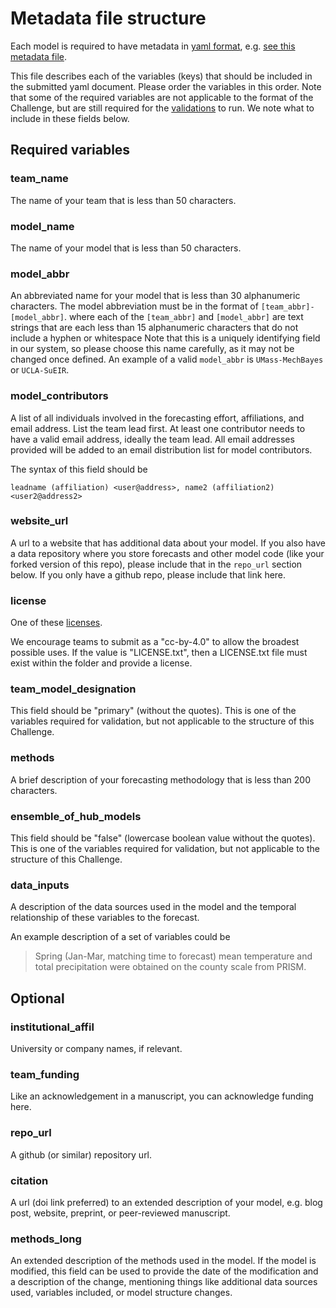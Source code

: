 # Metadata file structure

Each model is required to have metadata in 
[yaml format](https://docs.ansible.com/ansible/latest/reference_appendices/YAMLSyntax.html), 
e.g. [see this metadata file](https://github.com/reichlab/covid19-forecast-hub/blob/master/data-processed/JHU_IDD-CovidSP/metadata-JHU_IDD-CovidSP.txt).

This file describes each of the variables (keys) that should be included in the submitted yaml document.
Please order the variables in this order. Note that some of the required variables are not applicable to the format 
of the Challenge, but are still required for the [validations](../data-forecasts#forecast-validation) to run. 
We note what to include in these fields below.


## Required variables

### team_name
The name of your team that is less than 50 characters.

### model_name
The name of your model that is less than 50 characters.

### model_abbr
An abbreviated name for your model that is less than 30 alphanumeric characters. The model abbreviation must be in 
the format of `[team_abbr]-[model_abbr]`. where each of the `[team_abbr]` and `[model_abbr]` are text strings that 
are each less than 15 alphanumeric characters that do not include a hyphen or whitespace  Note that this is a 
uniquely identifying field in our system, so please choose this name carefully, as it may not be changed once 
defined. An example of a valid `model_abbr` is `UMass-MechBayes` or `UCLA-SuEIR`. 

### model_contributors
A list of all individuals involved in the forecasting effort, affiliations, and email address. List the team lead
first. At least one contributor needs to have a valid email address, ideally the team lead. All email addresses 
provided will be added to an email distribution list for model contributors.

The syntax of this field should be 

    leadname (affiliation) <user@address>, name2 (affiliation2) <user2@address2>

### website_url
A url to a website that has additional data about your model. If you also have a data repository where you 
store forecasts and other model code (like your forked version of this repo), please include that in the `repo_url` 
section below. If you only have a github repo, please include that link here. 

### license
One of these [licenses](https://github.com/reichlab/covid19-forecast-hub/blob/master/code/validation/accepted-licenses.csv).

We encourage teams to submit as a "cc-by-4.0" to allow the broadest possible uses. 
If the value is "LICENSE.txt", then a LICENSE.txt file must exist within the folder and provide a license.

### team_model_designation
This field should be "primary" (without the quotes). This is one of the variables required for validation, but not 
applicable to the structure of this Challenge.

### methods
A brief description of your forecasting methodology that is less than 200 characters.

### ensemble_of_hub_models
This field should be "false" (lowercase boolean value without the quotes). This is one of the variables required for 
validation, but not applicable to the structure of this Challenge.

### data_inputs
A description of the data sources used in the model and the temporal relationship of these variables to the forecast.

An example description of a set of variables could be 

> Spring (Jan-Mar, matching time to forecast) mean temperature and total precipitation were obtained on the
> county scale from PRISM.


## Optional

### institutional_affil
University or company names, if relevant. 

### team_funding 
Like an acknowledgement in a manuscript, you can acknowledge funding here.

### repo_url

A github (or similar) repository url. 

### citation
A url (doi link preferred) to an extended description of your model,
e.g. blog post, website, preprint, or peer-reviewed manuscript. 

### methods_long
An extended description of the methods used in the model. 
If the model is modified, this field can be used to provide the date of the 
modification and a description of the change, mentioning things like additional data sources used, variables included,
or model structure changes.
